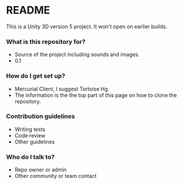 # README #

This is a Unity 3D version 5 project. It won't open on earlier builds.

### What is this repository for? ###

* Source of the project including sounds and images.
* 0.1

### How do I get set up? ###

* Mercurial Client, I suggest Tortoise Hg.
* The information is the the top part of this page on how to clone the repository.

### Contribution guidelines ###

* Writing tests
* Code review
* Other guidelines

### Who do I talk to? ###

* Repo owner or admin
* Other community or team contact
